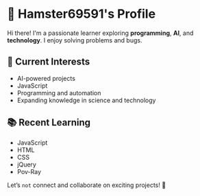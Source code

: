# 👋 Hamster69591's Profile

Hi there! I'm a passionate learner exploring **programming**, **AI**, and **technology**. I enjoy solving problems and bugs.

## 🌱 Current Interests

- AI-powered projects 
- JavaScript
- Programming and automation
- Expanding knowledge in science and technology
  
## 📚 Recent Learning

- JavaScript
- HTML
- CSS
- jQuery
- Pov-Ray

Let’s `not` connect and collaborate on exciting projects! 🌟
